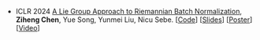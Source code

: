- <span class="conf-badge">ICLR 2024</span>
[A Lie Group Approach to Riemannian Batch Normalization](https://openreview.net/pdf?id=okYdj8Ysru),
**Ziheng Chen**, Yue Song, Yunmei Liu, Nicu Sebe.
[[Code](https://github.com/GitZH-Chen/LieBN)] 
[[Slides](https://github.com/GitZH-Chen/LieBN/raw/main/ICLR24_LieBN_PPT.pdf)] 
[[Poster](https://github.com/GitZH-Chen/LieBN/raw/main/ICLR24_LieBN_Poster.pdf)]
[[Video](https://iclr.cc/virtual/2024/poster/17806)]